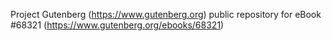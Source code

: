 Project Gutenberg (https://www.gutenberg.org) public repository for
eBook #68321 (https://www.gutenberg.org/ebooks/68321)
